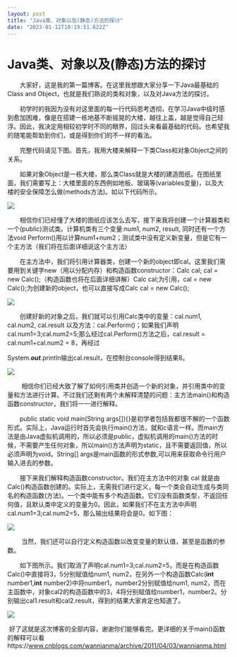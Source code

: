 ```yaml
---
layout: post
title: "Java类、对象以及(静态)方法的探讨"
date: "2023-01-12T10:19:51.622Z"
---
```

Java类、对象以及(静态)方法的探讨
===================

　　大家好，这是我的第一篇博客。在这里我想跟大家分享一下Java最基础的Class and Object，也就是我们熟说的类和对象，以及对Java方法的探讨。

　　初学时的我因为没有对这里面的每一行代码思考透彻，在学习Java中级时感到愈加困难，像是在搭建一栋地基不断摇晃的大楼，越往上盖，越是觉得自己轻浮。因此，我决定用相较初学时不同的眼界，回过头来看最基础的代码。也希望我的随笔能帮助到你们，或是得到你们的不一样的看法。

　　完整代码请见下图。首先，我用大楼来解释一下类Class和对象Object之间的关系。

　　如果对象Object是一栋大楼，那么类Class就是大楼的建造图纸。在图纸里面，我们需要写上：大楼里面的东西例如地板、玻璃等(variables变量)，以及大楼的安全保障怎么做(methods方法)。如以下代码所示。

![](https://img2023.cnblogs.com/blog/3078052/202301/3078052-20230108122813478-1803266567.png)

　　相信你们已经懂了大楼的图纸应该怎么去写，接下来我将创建一个计算器类和一个(public)测试类。计算机类有三个变量:num1, num2, result, 同时还有一个方法void Perform()用以计算num1+num2；测试类中没有定义新变量，但是它有一个主方法（我们将在后面详细说这个主方法）

　　在主方法中，我们将引用计算器类，创建一个新的object即cal。这里我们需要用到关键字new（用以分配内存）和构造函数constructor：Calc cal; cal = new Calc();（构造函数也将在后面详细讲解）Calc cal;为引用，cal = new Calc();为创建新的object，也可以直接写成Calc cal = new Calc();

![](https://img2023.cnblogs.com/blog/3078052/202301/3078052-20230108130550203-520542595.png)

　　创建好新的对象之后，我们就可以引用Calc类中的变量：cal.num1, cal.num2, cal.result 以及方法：cal.Perform()；如果我们声明cal.num1=3;cal.num2=5;那么经过cal.Perform()方法之后，cal.result = cal.num1+cal.num2 = 8，再经过

System.**_out_**.println输出cal.result，在控制台console得到结果8。

![](https://img2023.cnblogs.com/blog/3078052/202301/3078052-20230108130648754-1550062136.png)

 　　相信你们已经大致了解了如何引用类并创造一个新的对象，并引用类中的变量和方法进行计算。不过我们还剩有两个未解释清楚的问题：主方法main()和构造函数constructor，我们将一一进行解释。

　　public static void main(String args\[\]){}是初学者包括我都很不解的一个函数形式。实际上，Java运行时首先会执行main()方法，就和c语言一样。而main方法是由Java虚拟机调用的，所以必须是public，虚拟机调用的main()方法的时候，不需要产生任何对象，所以main()方法声明为static，且不需要返回值，所以必须声明为void。String\[\] args是main函数的形式参数,可以用来获取命令行用户输入进去的参数。

　　接下来我们解释构造函数constructor。我们在主方法中的对象 cal 就是由Calc()构造函数创建的。实际上，无需我们进行定义，每一个类会自动生成与类同名的构造函数(方法)。一个类中能有多个构造函数。它们没有函数类型，不返回任何值，且默认类中定义的变量为0。因此，如果我们不在主方法中声明cal.num1=3;cal.num2=5，那么输出结果将会是0。如下图：

![](https://img2023.cnblogs.com/blog/3078052/202301/3078052-20230108131137470-1562892587.png)

 　　当然，我们还可以自行定义构造函数以改变变量的默认值，甚至是函数的参数。  

　　如下图所示。我们取消了声明cal.num1=3;cal.num2=5，而是在构造函数Calc()中直接将3，5分别赋值给num1, num2，在另外一个构造函数Calc(**int** number1,**int** number2)中将number1，number2分别赋值给num1, num2，而在主函数中，对象cal2的构造函数中的3，4将分别赋值给number1，number2。分别输出cal1.result和cal2.result，得到的结果大家肯定也知道了。

![](https://img2023.cnblogs.com/blog/3078052/202301/3078052-20230108132547433-1135719964.png)

 好了这就是这次博客的全部内容，谢谢你们能够看完。更详细的关于main()函数的解释可以看https://www.cnblogs.com/wannianma/archive/2011/04/03/wannianma.html